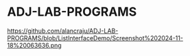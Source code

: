 # ADJ-LAB-PROGRAMS


https://github.com/alancraju/ADJ-LAB-PROGRAMS/blob/ListInterfaceDemo/Screenshot%202024-11-18%20063636.png
